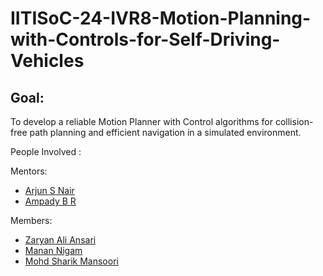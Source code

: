 # IITISoC-24-IVR8-Motion-Planning-with-Controls-for-Self-Driving-Vehicles

## Goal:
To develop a reliable Motion Planner with Control algorithms for collision-free path planning and efficient navigation in a simulated environment.

People Involved : 

Mentors:
- [Arjun S Nair](https://github.com/arjun-593)
- [Ampady B R](https://github.com/ampady06)

Members:
- [Zaryan Ali Ansari](https://github.com/ghostzaryan)
- [Manan Nigam](https://github.com/MananNigam)
- [Mohd Sharik Mansoori](https://github.com/Sharik-18)
<br>

